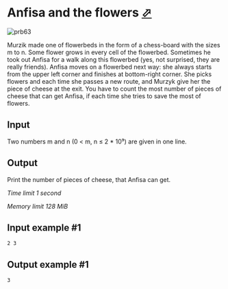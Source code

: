 # Anfisa and the flowers [⬀](https://www.e-olymp.com/en/problems/63)

![prb63](1256151144.gif)

Murzik made one of flowerbeds in the form of a chess-board with the sizes m to n. Some flower grows in every cell of the flowerbed. Sometimes he took out Anfisa for a walk along this flowerbed (yes, not surprised, they are really friends). Anfisa moves on a flowerbed next way: she always starts from the upper left corner and finishes at bottom-right corner. She picks flowers and each time she passes a new route, and Murzyk give her the piece of cheese at the exit. You have to count the most number of pieces of cheese that can get Anfisa, if each time she tries to save the most of flowers.

## Input

Two numbers m and n (0 < m, n ≤ 2 * 10⁹) are given in one line.

## Output

Print the number of pieces of cheese, that Anfisa can get.

_Time limit 1 second_

_Memory limit 128 MiB_

## Input example #1
```
2 3
```

## Output example #1
```
3
```